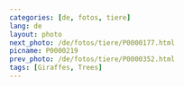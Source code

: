 ```yaml
---
categories: [de, fotos, tiere]
lang: de
layout: photo
next_photo: /de/fotos/tiere/P0000177.html
picname: P0000219
prev_photo: /de/fotos/tiere/P0000352.html
tags: [Giraffes, Trees]
---
```

